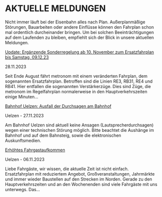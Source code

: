 AKTUELLE MELDUNGEN
==========

Nicht immer läuft bei der Eisenbahn alles nach Plan. Außerplanmäßige Störungen, Bauarbeiten oder andere Einflüsse können den Fahrplan schon mal ordentlich durcheinander bringen. Um bei solchen Beeinträchtigungen auf dem Laufenden zu bleiben, empfiehlt sich der Blick in unsere aktuellen Meldungen.

[Update: Ergänzende Sonderregelung ab 10. November zum Ersatzfahrplan bis Samstag, 09.12.23](https://www.der-metronom.de/aktuell/ersatzfahrplan/)

 28.11.2023

Seit Ende August fährt metronom mit einem veränderten Fahrplan, dem sogenannten Ersatzfahrplan. Betroffen sind die Linien RE3, RB31, RE4 und RB41. Hier entfallen die sogenannten Verstärkerzüge. Dies sind Züge, die metronom im Regelfahrplan normalerweise in den Hauptverkehrszeiten einige Minuten...

[Bahnhof Uelzen: Ausfall der Durchsagen am Bahnhof](https://www.der-metronom.de/aktuell/bahnhof-uelzen-ausfall-der-elektronischen-zugzielanzeiger/)

 Uelzen - 27.11.2023

Am Bahnhof Uelzen sind aktuell keine Ansagen (Lautsprecherdurchsagen) wegen einer technischen Störung möglich. Bitte beachtet die Aushänge im Bahnhof und auf dem Bahnsteig, sowie die elektronischen Auskunftsmedien.

[Erhöhtes Fahrgastaufkommen](https://www.der-metronom.de/aktuell/hohes-fahrgastaufkommen/)

 Uelzen - 06.11.2023

Liebe Fahrgäste,
wir wissen, die aktuelle Zeit ist nicht einfach. Ersatzfahrplan mit reduziertem Angebot, Großveranstaltungen, Jahrmärkte und immer wieder Baustellen auf den Strecken im Norden. Gerade zu den Hauptverkehrszeiten und an den Wochenenden sind viele Fahrgäste mit uns unterwegs. Das...
